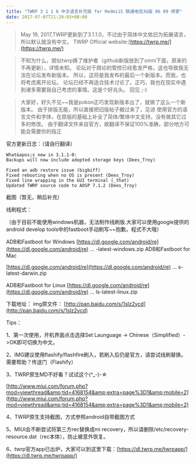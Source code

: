 ```yaml
---
title: "TWRP 3 1 1 0 中文语言补充版 for Redmi1S 联通电信3G版 06 09 停更"
date: 2017-07-07T21:29:03+08:00
---
```


> May 19, 2017,TWRP更新到了3.1.1.0，不过由于简体中文依旧为拓展语言，所以默认就没有中文。
> TWRP Official website:[https://twrp.me/](https://twrp.me/)

> 不知为什么，貌似twrp换了维护者（github新版放到了omni下面，原来的不再更新），详情未知。
> 论坛对于舆论的管控已经愈发严格，这也导致我无法在论坛发布新版本。
> 所以，这将是我发布的最后一个新版本。而我，也将考虑离开论坛。
> 论坛已经不再适合技术讨论了。正巧，我也在现实中遇到诸多需要我自己考虑的事情。这是个好兆头。
> 回见 ;-)

> 大家好，好久不见~~我是pokon正巧发现新版本出了，就做了这么一个新版本。
> 由于排版无能，所以直接把旧版帖子搬过来了，见谅
> 使用官方的语言文件和字体，在原版的基础上补全了简体/繁体中文支持，没有做其它过多的修改。
> 由于翻译文件来自官方，故翻译不保证100%准确，部分地方可能会需要你的指正

官方更新日志：（请自行翻译）

    What&apos;s new in 3.1.1-0:
    Backups will now include adopted storage keys (Dees_Troy)

    Fixed an adb restore issue (bigbiff)
    Fixed rebooting when no OS is present (Dees_Troy)
    Fixed line wrapping in the GUI terminal (_that)
    Updated TWRP source code to AOSP 7.1.2 (Dees_Troy)

截图（暂无，稍后补充）

线刷程式：

（由于目前不能使用windows机器，无法制作线刷版.大家可以使用google提供的android develop tools中的fastboot手动刷写~~抱歉。程式不大哦）

ADB和Fastboot for Windows
[https://dl.google.com/android/re](https://dl.google.com/android/re) … -latest-windows.zip
ADB和Fastboot for Mac

[https://dl.google.com/android/re](https://dl.google.com/android/re) … s-latest-darwin.zip

ADB和Fastboot for Linux
[https://dl.google.com/android/re](https://dl.google.com/android/re) … ls-latest-linux.zip

下载地址：
img原文件：
[http://pan.baidu.com/s/1slz2ycd](http://pan.baidu.com/s/1slz2ycd)

Tips：

1、第一次使用，开机界面点击选择Set Launguage -&gt; Chinese（Simplified）-&gt;OK即可切换为中文。

2、IMG建议使用flashify/flashfire刷入，若刷入后仍是官方，请尝试线刷替换。需要帮助？传送门（Flashify）

3、TWRP原生MD不好看？试试这个(^_-)-☆

[http://www.miui.com/forum.php?mod=viewthread&amp;tid=4168154&amp;extra=page%3D1&amp;mobile=2](http://www.miui.com/forum.php?mod=viewthread&amp;tid=4168154&amp;extra=page%3D1&amp;mobile=2)

4、TWRP原生支持截图，方式参照android自带截图方式

5、MIUI会不断尝试将第三方rec替换成mi recovery，所以请删除/etc/recovery-resource.dat（rec本体），防止被意外恢复。

6、twrp官方app已出炉，大家可以到这里下载：[https://dl.twrp.me/twrpapp/](https://dl.twrp.me/twrpapp/)
